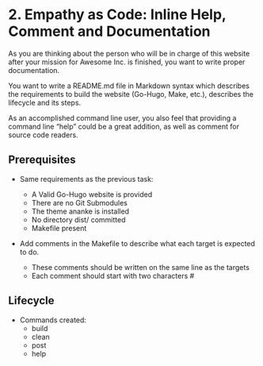 # 2. Empathy as Code: Inline Help, Comment and Documentation

As you are thinking about the person who will be in charge of this website after your mission for Awesome Inc. is finished, you want to write proper documentation.

You want to write a README.md file in Markdown syntax which describes the requirements to build the website (Go-Hugo, Make, etc.), describes the lifecycle and its steps.

As an accomplished command line user, you also feel that providing a command line “help” could be a great addition, as well as comment for source code readers.

## Prerequisites

- Same requirements as the previous task:
    - A Valid Go-Hugo website is provided
    - There are no Git Submodules
    - The theme ananke is installed
    - No directory dist/ committed
    - Makefile present

- Add comments in the Makefile to describe what each target is expected to do.
    - These comments should be written on the same line as the targets
    - Each comment should start with two characters #

## Lifecycle

- Commands created:
    - build
    - clean
    - post
    - help
